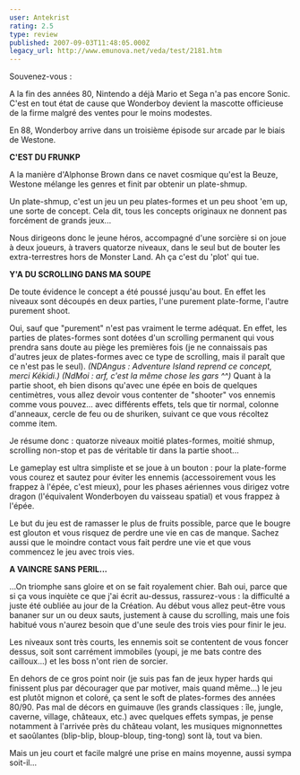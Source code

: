 ```yaml
---
user: Antekrist
rating: 2.5
type: review
published: 2007-09-03T11:48:05.000Z
legacy_url: http://www.emunova.net/veda/test/2181.htm
---
```

Souvenez-vous :  

A la fin des années 80, Nintendo a déjà Mario et Sega n'a pas encore Sonic. C'est en tout état de cause que Wonderboy devient la mascotte officieuse de la firme malgré des ventes pour le moins modestes.  

En 88, Wonderboy arrive dans un troisième épisode sur arcade par le biais de Westone.  

  

**C'EST DU FRUNKP**  

A la manière d'Alphonse Brown dans ce navet cosmique qu'est la Beuze, Westone mélange les genres et finit par obtenir un plate-shmup.  

Un plate-shmup, c'est un jeu un peu plates-formes et un peu shoot 'em up, une sorte de concept. Cela dit, tous les concepts originaux ne donnent pas forcément de grands jeux...  

Nous dirigeons donc le jeune héros, accompagné d'une sorcière si on joue à deux joueurs, à travers quatorze niveaux, dans le seul but de bouter les extra-terrestres hors de Monster Land. Ah ça c'est du 'plot' qui tue.  

  

**Y'A DU SCROLLING DANS MA SOUPE**  

De toute évidence le concept a été poussé jusqu'au bout. En effet les niveaux sont découpés en deux parties, l'une purement plate-forme, l'autre purement shoot.  

Oui, sauf que "purement" n'est pas vraiment le terme adéquat. En effet, les parties de plates-formes sont dotées d'un scrolling permanent qui vous prendra sans doute au piège les premières fois (je ne connaissais pas d'autres jeux de plates-formes avec ce type de scrolling, mais il paraît que ce n'est pas le seul). _(NDAngus : Adventure Island reprend ce concept, merci Kékidi.) (NdMoi : arf, c'est la même chose les gars ^^)_ Quant à la partie shoot, eh bien disons qu'avec une épée en bois de quelques centimètres, vous allez devoir vous contenter de "shooter" vos ennemis comme vous pouvez... avec différents effets, tels que tir normal, colonne d'anneaux, cercle de feu ou de shuriken, suivant ce que vous récoltez comme item.  

  

Je résume donc : quatorze niveaux moitié plates-formes, moitié shmup, scrolling non-stop et pas de véritable tir dans la partie shoot...  

Le gameplay est ultra simpliste et se joue à un bouton : pour la plate-forme vous courez et sautez pour éviter les ennemis (accessoirement vous les frappez à l'épée, c'est mieux), pour les phases aériennes vous dirigez votre dragon (l'équivalent Wonderboyen du vaisseau spatial) et vous frappez à l'épée.  

Le but du jeu est de ramasser le plus de fruits possible, parce que le bougre est glouton et vous risquez de perdre une vie en cas de manque. Sachez aussi que le moindre contact vous fait perdre une vie et que vous commencez le jeu avec trois vies.  

  

**A VAINCRE SANS PERIL...**  

...On triomphe sans gloire et on se fait royalement chier. Bah oui, parce que si ça vous inquiète ce que j'ai écrit au-dessus, rassurez-vous : la difficulté a juste été oubliée au jour de la Création. Au début vous allez peut-être vous bananer sur un ou deux sauts, justement à cause du scrolling, mais une fois habitué vous n'aurez besoin que d'une seule des trois vies pour finir le jeu.  

Les niveaux sont très courts, les ennemis soit se contentent de vous foncer dessus, soit sont carrément immobiles (youpi, je me bats contre des cailloux...) et les boss n'ont rien de sorcier.  

En dehors de ce gros point noir (je suis pas fan de jeux hyper hards qui finissent plus par décourager que par motiver, mais quand même...) le jeu est plutôt mignon et coloré, ça sent le soft de plates-formes des années 80/90\. Pas mal de décors en guimauve (les grands classiques : île, jungle, caverne, village, châteaux, etc.) avec quelques effets sympas, je pense notamment à l'arrivée près du château volant, les musiques mignonnettes et saoûlantes (blip-blip, bloup-bloup, ting-tong) sont là, tout va bien.  

Mais un jeu court et facile malgré une prise en mains moyenne, aussi sympa soit-il...